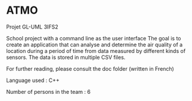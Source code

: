 # ATMO
Projet GL-UML 3IFS2 

School project with a command line as the user interface
The goal is to create an application that can analyse and determine the air quality of a location during a period of time from data measured by different kinds of sensors.
The data is stored in multiple CSV files.

For further reading, please consult the doc folder (written in French)

Language used : C++

Number of persons in the team : 6
